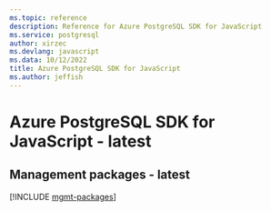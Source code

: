 ```yaml
---
ms.topic: reference
description: Reference for Azure PostgreSQL SDK for JavaScript
ms.service: postgresql
author: xirzec
ms.devlang: javascript
ms.data: 10/12/2022
title: Azure PostgreSQL SDK for JavaScript
ms.author: jeffish
---
```

# Azure PostgreSQL SDK for JavaScript - latest

## Management packages - latest
[!INCLUDE [mgmt-packages](postgresql-mgmt-index.md)]